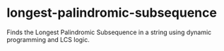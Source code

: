 # longest-palindromic-subsequence
Finds the Longest Palindromic Subsequence in a string using dynamic programming and LCS logic.

